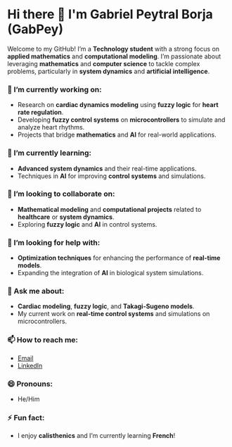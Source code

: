 # Hi there 👋 I'm Gabriel Peytral Borja (GabPey)

Welcome to my GitHub! I’m a **Technology student** with a strong focus on **applied mathematics** and **computational modeling**. I’m passionate about leveraging **mathematics** and **computer science** to tackle complex problems, particularly in **system dynamics** and **artificial intelligence**.

### 🔭 I’m currently working on:
- Research on **cardiac dynamics modeling** using **fuzzy logic** for **heart rate regulation**.
- Developing **fuzzy control systems** on **microcontrollers** to simulate and analyze heart rhythms.
- Projects that bridge **mathematics** and **AI** for real-world applications.

### 🌱 I’m currently learning:
- **Advanced system dynamics** and their real-time applications.
- Techniques in **AI** for improving **control systems** and simulations.

### 👯 I’m looking to collaborate on:
- **Mathematical modeling** and **computational projects** related to **healthcare** or **system dynamics**.
- Exploring **fuzzy logic** and **AI** in control systems.

### 🤔 I’m looking for help with:
- **Optimization techniques** for enhancing the performance of **real-time models**.
- Expanding the integration of **AI** in biological system simulations.

### 💬 Ask me about:
- **Cardiac modeling**, **fuzzy logic**, and **Takagi-Sugeno models**.
- My current work on **real-time control systems** and simulations on microcontrollers.

### 📫 How to reach me:
- [Email](mailto:gab.peytral@domain.com)
- [LinkedIn](https://www.linkedin.com/in/gab-peytral-borja/)

### 😄 Pronouns:
- He/Him

### ⚡ Fun fact:
- I enjoy **calisthenics** and I’m currently learning **French**!
